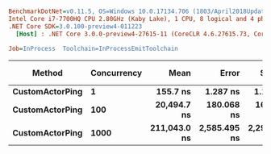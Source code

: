 ``` ini

BenchmarkDotNet=v0.11.5, OS=Windows 10.0.17134.706 (1803/April2018Update/Redstone4)
Intel Core i7-7700HQ CPU 2.80GHz (Kaby Lake), 1 CPU, 8 logical and 4 physical cores
.NET Core SDK=3.0.100-preview4-011223
  [Host] : .NET Core 3.0.0-preview4-27615-11 (CoreCLR 4.6.27615.73, CoreFX 4.700.19.21213), 64bit RyuJIT

Job=InProcess  Toolchain=InProcessEmitToolchain  

```
|          Method | Concurrency |         Mean |        Error |       StdDev |   Gen 0 |  Gen 1 | Gen 2 | Allocated |
|---------------- |------------ |-------------:|-------------:|-------------:|--------:|-------:|------:|----------:|
| **CustomActorPing** |           **1** |     **155.7 ns** |     **1.287 ns** |     **1.141 ns** |  **0.0114** |      **-** |     **-** |     **216 B** |
| **CustomActorPing** |         **100** |  **20,494.7 ns** |   **180.068 ns** |   **168.436 ns** |  **1.2817** |      **-** |     **-** |   **24160 B** |
| **CustomActorPing** |        **1000** | **211,043.0 ns** | **2,585.495 ns** | **2,291.974 ns** | **12.6953** | **1.2207** |     **-** |  **240160 B** |
